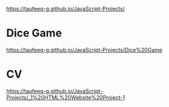 https://taufeeq-g.github.io/JavaScript-Projects/

# Dice Game
https://taufeeq-g.github.io/JavaScript-Projects/Dice%20Game

# CV
https://taufeeq-g.github.io/JavaScript-Projects/_1%20HTML%20Website%20Project-1
